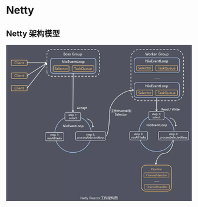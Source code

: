# Netty

## Netty 架构模型

![Netty架构模型](../.vuepress/public/javanettyjiagou.png)









<comment-comment/>